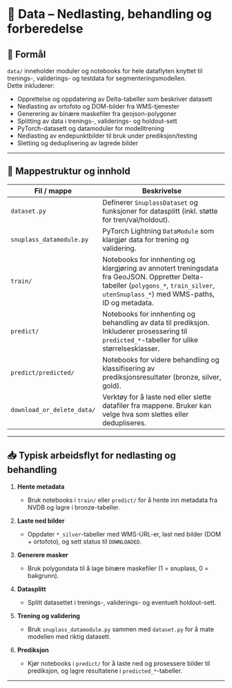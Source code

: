 # 📁 Data – Nedlasting, behandling og forberedelse

## 📌 Formål
`data/` inneholder moduler og notebooks for hele dataflyten knyttet til trenings-, validerings- og testdata for segmenteringsmodellen.  
Dette inkluderer:

- Opprettelse og oppdatering av Delta-tabeller som beskriver datasett
- Nedlasting av ortofoto og DOM-bilder fra WMS-tjenester
- Generering av binære maskefiler fra geojson-polygoner
- Splitting av data i trenings-, validerings- og holdout-sett
- PyTorch-datasett og datamoduler for modelltrening
- Nedlasting av endepunktbilder til bruk under prediksjon/testing
- Sletting og deduplisering av lagrede bilder

---

## 📂 Mappestruktur og innhold

| Fil / mappe                  | Beskrivelse |
|------------------------------|-------------|
| `dataset.py`                 | Definerer `SnuplassDataset` og funksjoner for datasplitt (inkl. støtte for tren/val/holdout). |
| `snuplass_datamodule.py`     | PyTorch Lightning `DataModule` som klargjør data for trening og validering. |
| `train/`                     | Notebooks for innhenting og klargjøring av annotert treningsdata fra GeoJSON. Oppretter Delta-tabeller (`polygons_*`, `train_silver`, `utenSnuplass_*`) med WMS-paths, ID og metadata. |
| `predict/`                   | Notebooks for innhenting og behandling av data til prediksjon. Inkluderer prosessering til `predicted_*`-tabeller for ulike størrelsesklasser. |
| `predict/predicted/`         | Notebooks for videre behandling og klassifisering av prediksjonsresultater (bronze, silver, gold). |
| `download_or_delete_data/`   | Verktøy for å laste ned eller slette datafiler fra mappene. Bruker kan velge hva som slettes eller dedupliseres. |

---

## 📥 Typisk arbeidsflyt for nedlasting og behandling

1. **Hente metadata**  
   - Bruk notebooks i `train/` eller `predict/` for å hente inn metadata fra NVDB og lagre i bronze-tabeller.

2. **Laste ned bilder**  
   - Oppdater `*_silver`-tabeller med WMS-URL-er, last ned bilder (DOM + ortofoto), og sett status til `DOWNLOADED`.

3. **Generere masker**  
   - Bruk polygondata til å lage binære maskefiler (1 = snuplass, 0 = bakgrunn).

4. **Datasplitt**  
   - Splitt datasettet i trenings-, validerings- og eventuelt holdout-sett.

5. **Trening og validering**  
   - Bruk `snuplass_datamodule.py` sammen med `dataset.py` for å mate modellen med riktig datasett.

6. **Prediksjon**  
   - Kjør notebooks i `predict/` for å laste ned og prosessere bilder til prediksjon, og lagre resultatene i `predicted_*`-tabeller.

---


